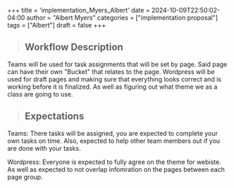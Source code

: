 +++
title = 'implementation_Myers_Albert'
date = 2024-10-09T22:50:02-04:00
author = "Albert Myers"
categories = ["implementation proposal"]
tags = ["Albert"]
draft = false
+++

> ## **Workflow Description** 

Teams will be used for task assignments that will be set by page. Said page can have their own "Bucket" that relates to the page. Wordpress will be used for draft pages and making sure that everything looks correct and is working before it is finalized. As well as figuring out what theme we as a class are going to use.

> ## **Expectations**

Teams: There tasks will be assigned, you are expected to complete your own tasks on time. Also, expected to help other team members out if you are done with your tasks.

Wordpress: Everyone is expected to fully agree on the theme for webiste. As well as expected to not overlap infomration on the pages between each page group. 




